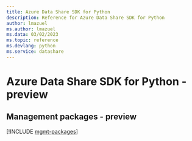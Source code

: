 ```yaml
---
title: Azure Data Share SDK for Python
description: Reference for Azure Data Share SDK for Python
author: lmazuel
ms.author: lmazuel
ms.data: 03/02/2023
ms.topic: reference
ms.devlang: python
ms.service: datashare
---
```

# Azure Data Share SDK for Python - preview

## Management packages - preview
[!INCLUDE [mgmt-packages](data-share-mgmt-index.md)]